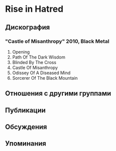 # Rise in Hatred



## Дискография

### "Castle of Misanthropy" 2010, Black Metal

01. Opening
02. Path Of The Dark Wisdom
03. Blinded By The Cross
04. Castle Of Misanthropy
05. Odissey Of A Diseased Mind
06. Sorcerer Of The Black Mountain


## Отношения с другими группами


## Публикации


## Обсуждения


## Упоминания

